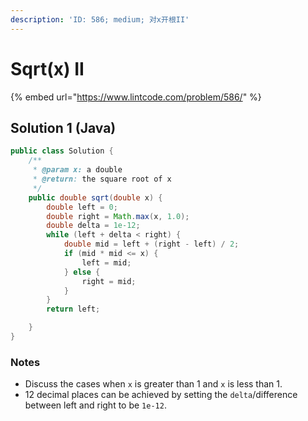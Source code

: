 ```yaml
---
description: 'ID: 586; medium; 对x开根II'
---
```


# Sqrt\(x\) II

{% embed url="https://www.lintcode.com/problem/586/" %}

## Solution 1 \(Java\)

```java
public class Solution {
    /**
     * @param x: a double
     * @return: the square root of x
     */
    public double sqrt(double x) {
        double left = 0;
        double right = Math.max(x, 1.0);
        double delta = 1e-12;
        while (left + delta < right) {
            double mid = left + (right - left) / 2;
            if (mid * mid <= x) {
                left = mid;
            } else {
                right = mid;
            }
        }
        return left;

    }
}
```

### Notes

* Discuss the cases when `x` is greater than 1 and `x` is less than 1.
* 12 decimal places can be achieved by setting the `delta`/difference between left and right to be `1e-12`.

